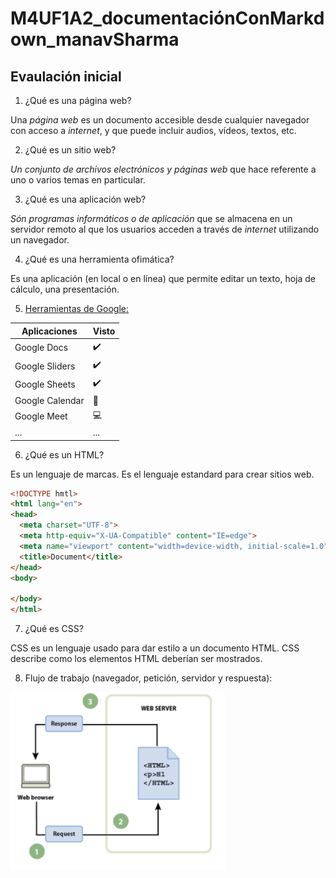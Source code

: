 # M4UF1A2_documentaciónConMarkdown_manavSharma
## Evaulación inicial

1. ¿Qué es una página web?

Una *página web* es un documento accesible desde cualquier navegador con acceso a _internet_, y que puede incluir audios, vídeos, textos, etc.

2. ¿Qué es un sitio web?

*Un conjunto de archivos electrónicos y páginas web* que hace referente a uno o varios temas en particular.

3. ¿Qué es una aplicación web?

*Són programas informáticos o de aplicación* que se almacena en un servidor remoto al que los usuarios acceden a través de *internet* utilizando un navegador.

4. ¿Qué es una herramienta ofimática?

Es una aplicación (en local o en línea) que permite editar un texto, hoja de cálculo, una presentación.

5. [Herramientas de Google:](URL "https://www.google.com/intl/es-419/chrome/browser-tools/")

|Aplicaciones    |Visto | 
|------------    |----- |
|Google Docs     |:heavy_check_mark:|
|Google Sliders  |:heavy_check_mark:|
|Google Sheets   |:heavy_check_mark:|
|Google Calendar |:calendar:|
|Google Meet     |:computer:|
|...             |  ...|

6. ¿Qué es un HTML?

Es un lenguaje de marcas. Es el lenguaje estandard para crear sitios web.

```html
<!DOCTYPE hmtl>
<html lang="en">
<head>
  <meta charset="UTF-8">
  <meta http-equiv="X-UA-Compatible" content="IE=edge">
  <meta name="viewport" content="width=device-width, initial-scale=1.0">
  <title>Document</title>
</head>
<body>
  
</body>
</html>
```

7. ¿Qué es CSS?

CSS es un lenguaje usado para dar estilo a un documento HTML. CSS describe como los elementos HTML deberían ser mostrados.

8. Flujo de trabajo (navegador, petición, servidor y respuesta):

![](Imagen_flujo_de_trabajo.PNG)
















        
        
